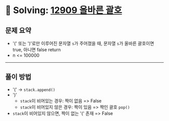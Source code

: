 # 📝 Solving: [12909 올바른 괄호](https://school.programmers.co.kr/learn/courses/30/lessons/12909)

## 문제 요약

- '(' 또는 ')'로만 이루어진 문자열 `s`가 주어졌을 때, 문자열 `s`가 올바른 괄호이면 true, 아니면 false return
- n <= 100000

---

## 풀이 방법

- '(' -> `stack.append()`
- ')'
  - `stack`이 비어있는 경우: 짝이 없음 => False
  - `stack`이 비어있지 않은 경우: 짝이 있음 => 짝인 괄호 `pop()`
- `stack`이 비어있지 않으면, 짝이 없는 '(' 존재 => False